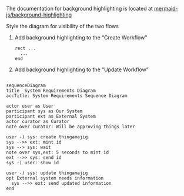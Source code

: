 The documentation for background highlighting is located at [mermaid-js/background-highlighting](https://mermaid.js.org/syntax/sequenceDiagram.html#background-highlighting)

Style the diagram for visibility of the two flows

1. Add background highlighting to the “Create Workflow”
   ```
   rect ...
     ...
   end
   ```
1. Add background highlighting to the “Update Workflow”



```mermaid

sequenceDiagram
title  System Requirements Diagram
accTitle: System Requirements Sequence Diagram

actor user as User
participant sys as Our System
participant ext as External System
actor curator as Curator
note over curator: Will be approving things later

user -) sys: create thingamajig
sys -->> ext: mint id
sys --> sys: wait
note over sys,ext: 5 seconds to mint id
ext -->> sys: send id
sys -) user: show id

user -) sys: update thingamajig
opt External system needs information
  sys -->> ext: send updated information
end
```

